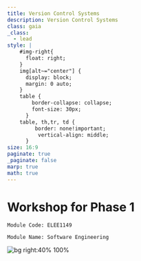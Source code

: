 ```yaml
---
title: Version Control Systems
description: Version Control Systems
class: gaia
_class:
  - lead
style: |
    #img-right{
      float: right;
    }
    img[alt~="center"] {
      display: block;
      margin: 0 auto;
    }
    table {
        border-collapse: collapse;
        font-size: 30px;
      }
    table, th,tr, td {
         border: none!important; 
          vertical-align: middle;
      }
size: 16:9
paginate: true
_paginate: false
marp: true
math: true
---
```


# Workshop for Phase 1

    Module Code: ELEE1149 
    
    Module Name: Software Engineering


![bg right:40% 100%](../../figures/Workshop.PNG)